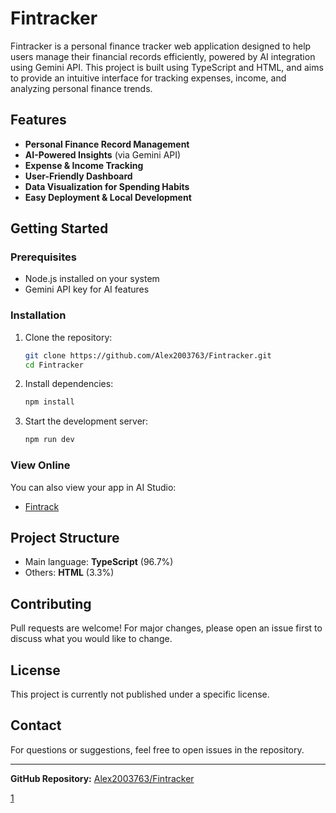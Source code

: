 # Fintracker

Fintracker is a personal finance tracker web application designed to help users manage their financial records efficiently, powered by AI integration using Gemini API. This project is built using TypeScript and HTML, and aims to provide an intuitive interface for tracking expenses, income, and analyzing personal finance trends.

## Features

- **Personal Finance Record Management**
- **AI-Powered Insights** (via Gemini API)
- **Expense & Income Tracking**
- **User-Friendly Dashboard**
- **Data Visualization for Spending Habits**
- **Easy Deployment & Local Development**

## Getting Started

### Prerequisites

- Node.js installed on your system
- Gemini API key for AI features

### Installation

1. Clone the repository:
   ```bash
   git clone https://github.com/Alex2003763/Fintracker.git
   cd Fintracker
   ```

2. Install dependencies:
   ```bash
   npm install
   ```

3. Start the development server:
   ```bash
   npm run dev
   ```

### View Online

You can also view your app in AI Studio:
- [Fintrack](https://fintrack.usefultools.qzz.io/)

## Project Structure

- Main language: **TypeScript** (96.7%)
- Others: **HTML** (3.3%)

## Contributing

Pull requests are welcome! For major changes, please open an issue first to discuss what you would like to change.

## License

This project is currently not published under a specific license.

## Contact

For questions or suggestions, feel free to open issues in the repository.

***

**GitHub Repository:** [Alex2003763/Fintracker](https://github.com/Alex2003763/Fintracker)

[1](https://github.com/Alex2003763/Fintracker)
